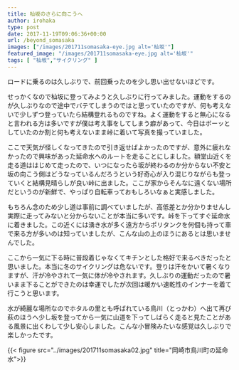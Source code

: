 ```yaml
---
title: 杣坂のさらに向こうへ
author: irohaka
type: post
date: 2017-11-19T09:06:36+00:00
url: /beyond_somasaka
images: ["/images/201711somasaka-eye.jpg alt='杣坂'"]
featured_image: "/images/201711somasaka-eye.jpg alt='杣坂'"
tags: [ "杣坂","サイクリング" ]
---
```


ロードに乗るのは久しぶりで、前回乗ったのを少し思い出せないほどです。
  
せっかくなので杣坂に登ってみようと久しぶりに行ってみました。運動をするのが久しぶりなので途中でバテてしまうのではと思っていたのですが、何も考えないで少しずつ登っていたら結構登れるものですね。よく運動をすると無心になると言われる方は多いですが僕は考え事をしてしまう癖があって、今日はボーッとしていたのか割と何も考えないまま峠に着いて写真を撮っていました。
  
ここで天気が怪しくなってきたので引き返せばよかったのですが、意外に疲れなかったので興味があった延命水へのルートを走ることにしました。額堂山近くを走る道ははじめて走ったので、いつになったら坂が終わるのか分からない不安と坂の向こう側はどうなっているんだろうという好奇心が入り混じりながらも登っていくと結構見晴らしが良い峠に出ました。ここが家からそんなに遠くない場所だというのが新鮮で、やっぱり自転車っておもしろいなぁと実感しました。
  
もちろん念のため少し道は事前に調べていましたが、高低差とか分かりませんし実際に走ってみないと分からないことが本当に多いです。峠を下ってすぐ延命水に着きました。この近くには湧き水が多く遠方からポリタンクを何個も持って車で来る方が多いのは知っていましたが、こんな山の上のほうにあるとは思いませんでした。
  
ここから一気に下る時に普段着じゃなくてキチンとした格好で来るべきだったと思いました。本当に冬のサイクリングは危ないです。登りは汗をかいて暑くなりますが、汗が冷やされて一気に体が冷やされます。久しぶりの運動だったので暑いまま下ることができたのは幸運でしたが次回は暖かい速乾性のインナーを着て行こうと思います。
  
水が綺麗な場所なのでホタルの里とも呼ばれている鳥川（とっかわ）へ出て再び萩のほうへ少し坂を登ってから一気に山道を下ってしばらく走ると見たことがある風景に出くわして少し安心しました。こんな小冒険みたいな感覚は久しぶりで楽しかったです。

{{< figure src="../images/201711somasaka02.jpg" title="岡崎市鳥川町の延命水">}}
